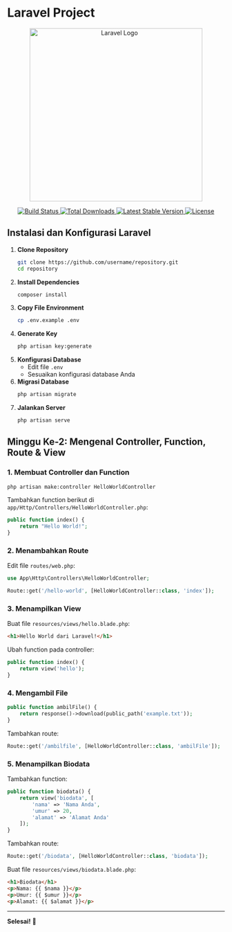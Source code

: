 # Laravel Project

<p align="center">
    <a href="https://laravel.com" target="_blank">
        <img src="https://raw.githubusercontent.com/laravel/art/master/logo-lockup/5%20SVG/2%20CMYK/1%20Full%20Color/laravel-logolockup-cmyk-red.svg" width="400" alt="Laravel Logo">
    </a>
</p>

<p align="center">
    <a href="https://github.com/laravel/framework/actions">
        <img src="https://github.com/laravel/framework/workflows/tests/badge.svg" alt="Build Status">
    </a>
    <a href="https://packagist.org/packages/laravel/framework">
        <img src="https://img.shields.io/packagist/dt/laravel/framework" alt="Total Downloads">
    </a>
    <a href="https://packagist.org/packages/laravel/framework">
        <img src="https://img.shields.io/packagist/v/laravel/framework" alt="Latest Stable Version">
    </a>
    <a href="https://packagist.org/packages/laravel/framework">
        <img src="https://img.shields.io/packagist/l/laravel/framework" alt="License">
    </a>
</p>

## Instalasi dan Konfigurasi Laravel

1. **Clone Repository**
   ```sh
   git clone https://github.com/username/repository.git
   cd repository
   ```
2. **Install Dependencies**
   ```sh
   composer install
   ```
3. **Copy File Environment**
   ```sh
   cp .env.example .env
   ```
4. **Generate Key**
   ```sh
   php artisan key:generate
   ```
5. **Konfigurasi Database**
   - Edit file `.env`
   - Sesuaikan konfigurasi database Anda
6. **Migrasi Database**
   ```sh
   php artisan migrate
   ```
7. **Jalankan Server**
   ```sh
   php artisan serve
   ```

## Minggu Ke-2: Mengenal Controller, Function, Route & View

### 1. Membuat Controller dan Function
   ```sh
   php artisan make:controller HelloWorldController
   ```

   Tambahkan function berikut di `app/Http/Controllers/HelloWorldController.php`:
   ```php
   public function index() {
       return "Hello World!";
   }
   ```

### 2. Menambahkan Route
   Edit file `routes/web.php`:
   ```php
   use App\Http\Controllers\HelloWorldController;

   Route::get('/hello-world', [HelloWorldController::class, 'index']);
   ```

### 3. Menampilkan View
   Buat file `resources/views/hello.blade.php`:
   ```html
   <h1>Hello World dari Laravel!</h1>
   ```
   Ubah function pada controller:
   ```php
   public function index() {
       return view('hello');
   }
   ```

### 4. Mengambil File
   ```php
   public function ambilFile() {
       return response()->download(public_path('example.txt'));
   }
   ```
   Tambahkan route:
   ```php
   Route::get('/ambilfile', [HelloWorldController::class, 'ambilFile']);
   ```

### 5. Menampilkan Biodata
   Tambahkan function:
   ```php
   public function biodata() {
       return view('biodata', [
           'nama' => 'Nama Anda',
           'umur' => 20,
           'alamat' => 'Alamat Anda'
       ]);
   }
   ```
   Tambahkan route:
   ```php
   Route::get('/biodata', [HelloWorldController::class, 'biodata']);
   ```
   Buat file `resources/views/biodata.blade.php`:
   ```html
   <h1>Biodata</h1>
   <p>Nama: {{ $nama }}</p>
   <p>Umur: {{ $umur }}</p>
   <p>Alamat: {{ $alamat }}</p>
   ```

---
**Selesai!** 🚀

